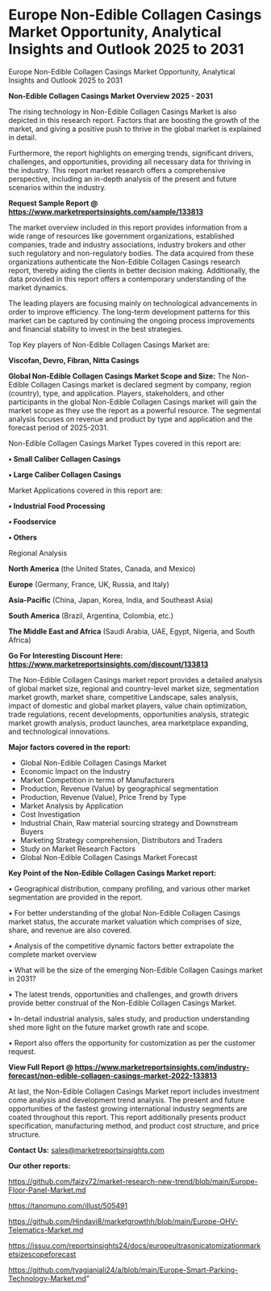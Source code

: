 # Europe Non-Edible Collagen Casings Market Opportunity, Analytical Insights and Outlook 2025 to 2031
 Europe Non-Edible Collagen Casings Market Opportunity, Analytical Insights and Outlook 2025 to 2031

<Strong> Non-Edible Collagen Casings Market Overview 2025 - 2031</strong>

The rising technology in Non-Edible Collagen Casings Market is also depicted in this research report. Factors that are boosting the growth of the market, and giving a positive push to thrive in the global market is explained in detail.

Furthermore, the report highlights on emerging trends, significant drivers, challenges, and opportunities, providing all necessary data for thriving in the industry. This report market research offers a comprehensive perspective, including an in-depth analysis of the present and future scenarios within the industry.

<strong>Request Sample Report @ <a href=https://www.marketreportsinsights.com/sample/133813>https://www.marketreportsinsights.com/sample/133813</a></strong>

The market overview included in this report provides information from a wide range of resources like government organizations, established companies, trade and industry associations, industry brokers and other such regulatory and non-regulatory bodies. The data acquired from these organizations authenticate the Non-Edible Collagen Casings research report, thereby aiding the clients in better decision making. Additionally, the data provided in this report offers a contemporary understanding of the market dynamics.

The leading players are focusing mainly on technological advancements in order to improve efficiency. The long-term development patterns for this market can be captured by continuing the ongoing process improvements and financial stability to invest in the best strategies.

Top Key players of Non-Edible Collagen Casings Market are:

<strong>Viscofan, Devro, Fibran, Nitta Casings</strong>

<strong><b>Global Non-Edible Collagen Casings Market Scope and Size:</b></strong>
The Non-Edible Collagen Casings market is declared segment by company, region (country), type, and application. Players, stakeholders, and other participants in the global Non-Edible Collagen Casings market will gain the market scope as they use the report as a powerful resource. The segmental analysis focuses on revenue and product by type and application and the forecast period of 2025-2031.

Non-Edible Collagen Casings Market Types covered in this report are:

<strong>• Small Caliber Collagen Casings

• Large Caliber Collagen Casings</strong>

Market Applications covered in this report are:

<strong>• Industrial Food Processing

• Foodservice

• Others</strong> 

Regional Analysis

<strong>North America</strong> (the United States, Canada, and Mexico)

<strong>Europe</strong> (Germany, France, UK, Russia, and Italy)

<strong>Asia-Pacific</strong> (China, Japan, Korea, India, and Southeast Asia)

<strong>South America</strong> (Brazil, Argentina, Colombia, etc.)

<strong>The Middle East and Africa</strong> (Saudi Arabia, UAE, Egypt, Nigeria, and South Africa)

<strong>Go For Interesting Discount Here: <a href=https://www.marketreportsinsights.com/discount/133813>https://www.marketreportsinsights.com/discount/133813</a></strong>

The Non-Edible Collagen Casings market report provides a detailed analysis of global market size, regional and country-level market size, segmentation market growth, market share, competitive Landscape, sales analysis, impact of domestic and global market players, value chain optimization, trade regulations, recent developments, opportunities analysis, strategic market growth analysis, product launches, area marketplace expanding, and technological innovations.

<strong><b>Major factors covered in the report:</b></strong>
<ul>
  <li>Global Non-Edible Collagen Casings Market </li>
  <li>Economic Impact on the Industry</li>
  <li>Market Competition in terms of Manufacturers</li>
  <li>Production, Revenue (Value) by geographical segmentation</li>
  <li>Production, Revenue (Value), Price Trend by Type</li>
  <li>Market Analysis by Application</li>
  <li>Cost Investigation</li>
  <li>Industrial Chain, Raw material sourcing strategy and Downstream Buyers</li>
  <li>Marketing Strategy comprehension, Distributors and Traders</li>
  <li>Study on Market Research Factors</li>
  <li>Global Non-Edible Collagen Casings Market Forecast</li>
</ul>

<strong><b>Key Point of the Non-Edible Collagen Casings Market report:</b></strong>

• Geographical distribution, company profiling, and various other market segmentation are provided in the report.

• For better understanding of the global Non-Edible Collagen Casings market status, the accurate market valuation which comprises of size, share, and revenue are also covered.

• Analysis of the competitive dynamic factors better extrapolate the complete market overview

• What will be the size of the emerging Non-Edible Collagen Casings market in 2031?

• The latest trends, opportunities and challenges, and growth drivers provide better construal of the Non-Edible Collagen Casings Market.

• In-detail industrial analysis, sales study, and production understanding shed more light on the future market growth rate and scope.

• Report also offers the opportunity for customization as per the customer request.

<strong><b>View Full Report @ <a href=https://www.marketreportsinsights.com/industry-forecast/non-edible-collagen-casings-market-2022-133813>https://www.marketreportsinsights.com/industry-forecast/non-edible-collagen-casings-market-2022-133813</a></b></strong>


At last, the Non-Edible Collagen Casings Market report includes investment come analysis and development trend analysis. The present and future opportunities of the fastest growing international industry segments are coated throughout this report. This report additionally presents product specification, manufacturing method, and product cost structure, and price structure.

<strong>Contact Us:</strong>
sales@marketreportsinsights.com

<strong>Our other reports:</strong>

<a href=https://github.com/faizy72/market-research-new-trend/blob/main/Europe-Floor-Panel-Market.md>https://github.com/faizy72/market-research-new-trend/blob/main/Europe-Floor-Panel-Market.md</a>

<a href=https://tanomuno.com/illust/505491>https://tanomuno.com/illust/505491</a>

<a href=https://github.com/Hindavi8/marketgrowthh/blob/main/Europe-OHV-Telematics-Market.md>https://github.com/Hindavi8/marketgrowthh/blob/main/Europe-OHV-Telematics-Market.md</a>

<a href=https://issuu.com/reportsinsights24/docs/europeultrasonicatomizationmarketsizescopeforecast>https://issuu.com/reportsinsights24/docs/europeultrasonicatomizationmarketsizescopeforecast</a>

<a href=https://github.com/tyagianjali24/a/blob/main/Europe-Smart-Parking-Technology-Market.md>https://github.com/tyagianjali24/a/blob/main/Europe-Smart-Parking-Technology-Market.md</a>"
